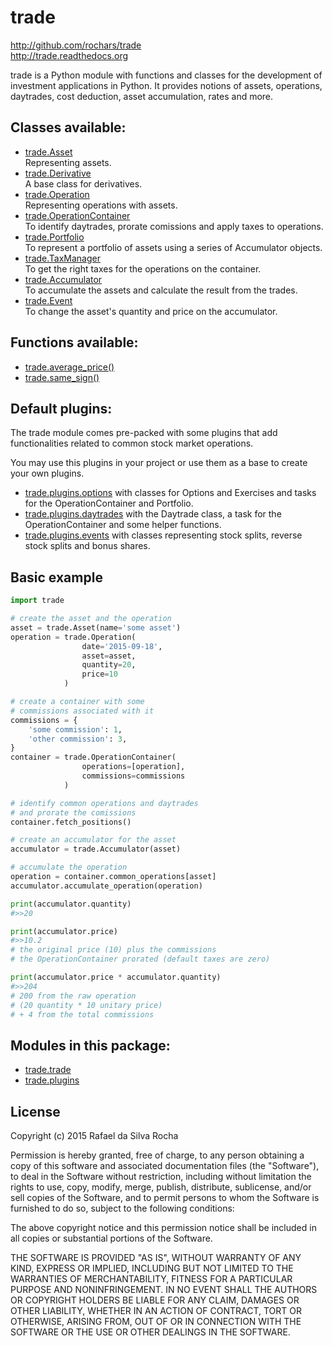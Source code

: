 # trade
http://github.com/rochars/trade  
http://trade.readthedocs.org  

trade is a Python module with functions and classes for the development
of investment applications in Python. It provides notions of assets,
operations, daytrades, cost deduction, asset accumulation, rates and more.


## Classes available:

+ [trade.Asset](trade)  
  Representing assets.
+ [trade.Derivative](trade)  
  A base class for derivatives.
+ [trade.Operation](trade)  
  Representing operations with assets.
+ [trade.OperationContainer](trade)  
  To identify daytrades, prorate comissions and apply taxes to operations.
+ [trade.Portfolio](trade)  
  To represent a portfolio of assets using a series of Accumulator objects.
+ [trade.TaxManager](trade)  
  To get the right taxes for the operations on the container.
+ [trade.Accumulator](trade)  
  To accumulate the assets and calculate the result from the trades.
+ [trade.Event](trade)  
  To change the asset's quantity and price on the accumulator.


## Functions available:

+ [trade.average_price()](trade)
+ [trade.same_sign()](trade)


## Default plugins:

The trade module comes pre-packed with some plugins that add
functionalities related to common stock market operations.

You may use this plugins in your project or use them as a base
to create your own plugins.

+ [trade.plugins.options](plugins/trade.plugins.options)
  with classes for Options and Exercises and tasks for the
  OperationContainer and Portfolio.
+ [trade.plugins.daytrades](plugins/trade.plugins.daytrades)
  with the Daytrade class, a task for the OperationContainer
  and some helper functions.
+ [trade.plugins.events](plugins/trade.plugins.events)
  with classes representing stock splits, reverse stock splits and
  bonus shares.


## Basic example

```python
import trade

# create the asset and the operation
asset = trade.Asset(name='some asset')
operation = trade.Operation(
                date='2015-09-18',
                asset=asset,
                quantity=20,
                price=10
            )

# create a container with some
# commissions associated with it
commissions = {
    'some commission': 1,
    'other commission': 3,
}
container = trade.OperationContainer(
                operations=[operation],
                commissions=commissions
            )

# identify common operations and daytrades
# and prorate the comissions
container.fetch_positions()

# create an accumulator for the asset
accumulator = trade.Accumulator(asset)

# accumulate the operation
operation = container.common_operations[asset]
accumulator.accumulate_operation(operation)

print(accumulator.quantity)
#>>20

print(accumulator.price)
#>>10.2
# the original price (10) plus the commissions
# the OperationContainer prorated (default taxes are zero)

print(accumulator.price * accumulator.quantity)
#>>204
# 200 from the raw operation
# (20 quantity * 10 unitary price)
# + 4 from the total commissions
```


## Modules in this package:

+ [trade.trade](trade)
+ [trade.plugins](plugins)


## License
Copyright (c) 2015 Rafael da Silva Rocha

Permission is hereby granted, free of charge, to any person obtaining a copy
of this software and associated documentation files (the "Software"), to deal
in the Software without restriction, including without limitation the rights
to use, copy, modify, merge, publish, distribute, sublicense, and/or sell
copies of the Software, and to permit persons to whom the Software is
furnished to do so, subject to the following conditions:

The above copyright notice and this permission notice shall be included in
all copies or substantial portions of the Software.

THE SOFTWARE IS PROVIDED "AS IS", WITHOUT WARRANTY OF ANY KIND, EXPRESS OR
IMPLIED, INCLUDING BUT NOT LIMITED TO THE WARRANTIES OF MERCHANTABILITY,
FITNESS FOR A PARTICULAR PURPOSE AND NONINFRINGEMENT. IN NO EVENT SHALL THE
AUTHORS OR COPYRIGHT HOLDERS BE LIABLE FOR ANY CLAIM, DAMAGES OR OTHER
LIABILITY, WHETHER IN AN ACTION OF CONTRACT, TORT OR OTHERWISE, ARISING FROM,
OUT OF OR IN CONNECTION WITH THE SOFTWARE OR THE USE OR OTHER DEALINGS IN
THE SOFTWARE.
